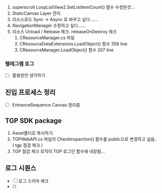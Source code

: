 
1. superscroll 
	LoopListView2.SetListItemCount() 함수 수정한것...
2. StaticCanvas Layer 관리
3. 리소스로드 Sync -> Async 로 바꾸고 싶다.......
4. NavigationManager 수정하고 싶다......
5. 리소스 Unload / Release 체크. releaseOnDestroy 체크
	1. CResourceManager.cs 파일
	2. CResourceDataExtensions.LoadObject() 함수   358 line 
	3. CResourceManager.LoadObject() 함수   207 line 



### 텔레그램 로그 
- [ ] 활용방안 생각하기



## 진입 프로세스 정리
- [ ] EntranceSequence Canvas 정리중


## TGP SDK package 
 1. Asset폴더로 복사하기. 
 2. TGPWebAPI.cs 파일의 CheckInspection() 함수를 public으로 변경하고 싶음.. ( tgp 점검 체크 )
 3. TGP 점검 체크 로직이 TGP 로그인 함수에 내장됨...



## 로그 시퀀스 
- [ ] 로그 스키마 체크
- [ ] 

